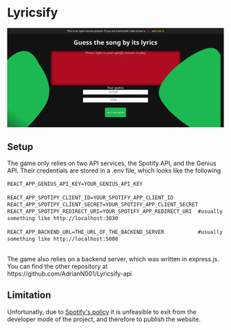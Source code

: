 # Lyricsify

![Screenshot of the app](https://raw.githubusercontent.com/AdrianN001/lyricsify/main/assets/app_screenshot.png)

## Setup
The game only relies on two API services, the Spotify API, and the Genius API. Their credentials are stored in a .env file, which looks like the following <br />
```
REACT_APP_GENIUS_API_KEY=YOUR_GENIUS_API_KEY

REACT_APP_SPOTIPY_CLIENT_ID=YOUR_SPOTIFY_APP_CLIENT_ID
REACT_APP_SPOTIPY_CLIENT_SECRET=YOUR_SPOTIFY_APP_CLIENT_SECRET
REACT_APP_SPOTIPY_REDIRECT_URI=YOUR_SPOTIFY_APP_REDIRECT_URI  #usually something like http://localhost:3030

REACT_APP_BACKEND_URL=THE_URL_OF_THE_BACKEND_SERVER           #usually something like http://localhost:5000
```
<br />
The game also relies on a backend server, which was written in express.js. You can find the other repository at https://github.com/AdrianN001/Lyricsify-api
<br />

## Limitation
Unfortunatly, due to [Spotify's policy](https://developer.spotify.com/policy#iii-some-prohibited-applications) it is unfeasible to exit from the developer mode of the project, and therefore to publish the website.

